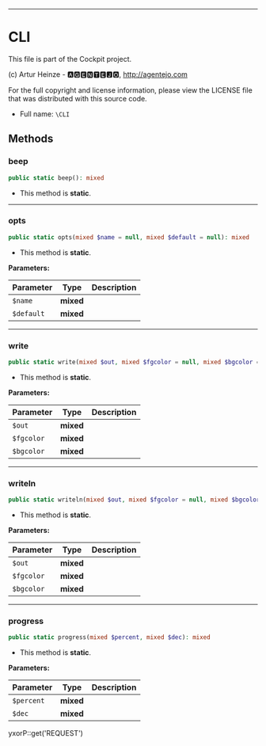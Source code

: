 ***

# CLI

This file is part of the Cockpit project.

(c) Artur Heinze - 🅰🅶🅴🅽🆃🅴🅹🅾, http://agentejo.com

For the full copyright and license information, please view the LICENSE file that was distributed with this source code.

* Full name: `\CLI`

## Methods

### beep

```php
public static beep(): mixed
```

* This method is **static**.

***

### opts

```php
public static opts(mixed $name = null, mixed $default = null): mixed
```

* This method is **static**.

**Parameters:**

| Parameter | Type | Description |
|-----------|------|-------------|
| `$name` | **mixed** |  |
| `$default` | **mixed** |  |

***

### write

```php
public static write(mixed $out, mixed $fgcolor = null, mixed $bgcolor = null): mixed
```

* This method is **static**.

**Parameters:**

| Parameter | Type | Description |
|-----------|------|-------------|
| `$out` | **mixed** |  |
| `$fgcolor` | **mixed** |  |
| `$bgcolor` | **mixed** |  |

***

### writeln

```php
public static writeln(mixed $out, mixed $fgcolor = null, mixed $bgcolor = null): mixed
```

* This method is **static**.

**Parameters:**

| Parameter | Type | Description |
|-----------|------|-------------|
| `$out` | **mixed** |  |
| `$fgcolor` | **mixed** |  |
| `$bgcolor` | **mixed** |  |

***

### progress

```php
public static progress(mixed $percent, mixed $dec): mixed
```

* This method is **static**.

**Parameters:**

| Parameter | Type | Description |
|-----------|------|-------------|
| `$percent` | **mixed** |  |
| `$dec` | **mixed** |  |

yxorP::get('REQUEST')
